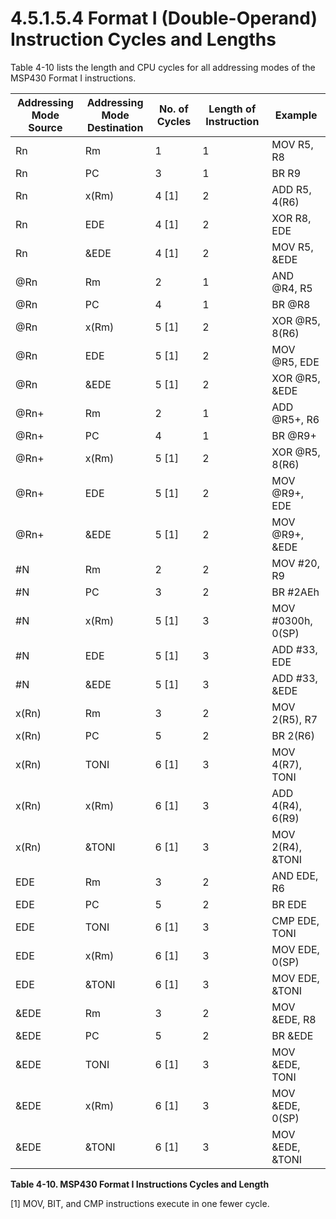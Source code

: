 # 4.5.1.5.4 Format I (Double-Operand) Instruction Cycles and Lengths

Table 4-10 lists the length and CPU cycles for all addressing modes of the MSP430 Format I instructions.

| Addressing Mode<br>Source | Addressing Mode<br>Destination | No. of Cycles | Length of Instruction | Example           |
| ------------------------- | ------------------------------ | ------------- | --------------------- | ----------------- |
| Rn                        | Rm                             | 1             | 1                     | MOV R5, R8        |
| Rn                        | PC                             | 3             | 1                     | BR R9             |
| Rn                        | x(Rm)                          | 4 [1]         | 2                     | ADD R5, 4(R6)     |
| Rn                        | EDE                            | 4 [1]         | 2                     | XOR R8, EDE       |
| Rn                        | &EDE                           | 4 [1]         | 2                     | MOV R5, &EDE      |
| @Rn                       | Rm                             | 2             | 1                     | AND @R4, R5       |
| @Rn                       | PC                             | 4             | 1                     | BR @R8            |
| @Rn                       | x(Rm)                          | 5 [1]         | 2                     | XOR @R5, 8(R6)    |
| @Rn                       | EDE                            | 5 [1]         | 2                     | MOV @R5, EDE      |
| @Rn                       | &EDE                           | 5 [1]         | 2                     | XOR @R5, &EDE     |
| @Rn+                      | Rm                             | 2             | 1                     | ADD @R5+, R6      |
| @Rn+                      | PC                             | 4             | 1                     | BR @R9+           |
| @Rn+                      | x(Rm)                          | 5 [1]         | 2                     | XOR @R5, 8(R6)    |
| @Rn+                      | EDE                            | 5 [1]         | 2                     | MOV @R9+, EDE     |
| @Rn+                      | &EDE                           | 5 [1]         | 2                     | MOV @R9+, &EDE    |
| #N                        | Rm                             | 2             | 2                     | MOV #20, R9       |
| #N                        | PC                             | 3             | 2                     | BR #2AEh          |
| #N                        | x(Rm)                          | 5 [1]         | 3                     | MOV #0300h, 0(SP) |
| #N                        | EDE                            | 5 [1]         | 3                     | ADD #33, EDE      |
| #N                        | &EDE                           | 5 [1]         | 3                     | ADD #33, &EDE     |
| x(Rn)                     | Rm                             | 3             | 2                     | MOV 2(R5), R7     |
| x(Rn)                     | PC                             | 5             | 2                     | BR 2(R6)          |
| x(Rn)                     | TONI                           | 6 [1]         | 3                     | MOV 4(R7), TONI   |
| x(Rn)                     | x(Rm)                          | 6 [1]         | 3                     | ADD 4(R4), 6(R9)  |
| x(Rn)                     | &TONI                          | 6 [1]         | 3                     | MOV 2(R4), &TONI  |
| EDE                       | Rm                             | 3             | 2                     | AND EDE, R6       |
| EDE                       | PC                             | 5             | 2                     | BR EDE            |
| EDE                       | TONI                           | 6 [1]         | 3                     | CMP EDE, TONI     |
| EDE                       | x(Rm)                          | 6 [1]         | 3                     | MOV EDE, 0(SP)    |
| EDE                       | &TONI                          | 6 [1]         | 3                     | MOV EDE, &TONI    |
| &EDE                      | Rm                             | 3             | 2                     | MOV &EDE, R8      |
| &EDE                      | PC                             | 5             | 2                     | BR &EDE           |
| &EDE                      | TONI                           | 6 [1]         | 3                     | MOV &EDE, TONI    |
| &EDE                      | x(Rm)                          | 6 [1]         | 3                     | MOV &EDE, 0(SP)   |
| &EDE                      | &TONI                          | 6 [1]         | 3                     | MOV &EDE, &TONI   |

**Table 4-10. MSP430 Format I Instructions Cycles and Length**

[1] MOV, BIT, and CMP instructions execute in one fewer cycle.

